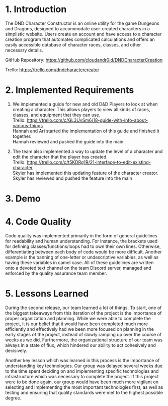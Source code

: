 # 1. Introduction
The DND Character Constructor is an online utility for the game Dungeons and Dragons, designed to accommodate user-created characters in a simplistic website. Users create an account and have access to a character creation program that automates complicated calculations and offers an easily accessible database of character races, classes, and other necessary details.

GitHub Repository: https://github.com/cloudandr0id/DNDCharacterCreation

Trello: https://trello.com/dndcharactercreator

# 2. Implemented Requirements

1. We implemented a guide for new and old D&D Players to look at when creating a character. This allows players to view all kinds of races, classes, and equipment that they can use.  
Trello:   https://trello.com/c/GL3UvSm6/18-guide-with-info-about-various-things  
Hannah and Ari started the implementation of this guide and finished it together.  
Hannah reviewed and pushed the guide into the main  

2. The team also implemented a way to update the level of a character and edit the character that the player has created.  
Trello:  https://trello.com/c/t5KDRg1R/21-interface-to-edit-existing-character  
Skyler has implemented this updating feature of the character creator.  
Skyler has reviewed and pushed the feature into the main  


# 3. Demo


# 4. Code Quality
Code quality was implemented primarily in the form of general guidelines for readability
and human understanding. For instance, the brackets used for defining classes/functions/loops
had to own their own lines. Otherwise, differentiating between each body of code would be
more difficult. Another example is the banning of one-letter or undescriptive variables,
as well as having these variables in camel case. All of these guidelines are written onto
a devoted text channel on the team Discord server, managed and enforced by the quality
assurance team member.

# 5. Lessons Learned
During the second release, our team learned a lot of things. To start, one of the biggest takeaways from this iteration of the project is the importance of proper organization and planning. While we were able to complete the project, it is our belief that it would have been completed much more efficiently and effectively had we been more focused on planning in the early stages of the project, instead of slowly ramping up over the course of weeks as we did. Furthermore, the organizational structure of our team was always in a state of flux, which hindered our ability to act cohesively and decisively.

Another key lesson which was learned in this process is the importance of understanding key technologies. Our group was delayed several weeks due to the time spent deciding on and implementing specific technologies and infrastructure which was necessary to complete the project. If this project were to be done again, our group would have been much more vigilant on selecting and implementing the most important technologies first, as well as testing and ensuring that quality standards were met to the highest possible degree.
